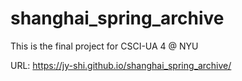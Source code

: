 # shanghai_spring_archive

This is the final project for CSCI-UA 4 @ NYU

URL: https://jy-shi.github.io/shanghai_spring_archive/
